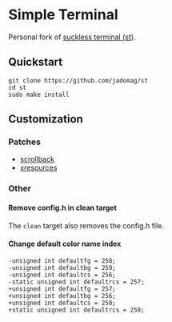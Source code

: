 # Simple Terminal

Personal fork of [suckless terminal (st)](https://st.suckless.org/).

## Quickstart

```
git clone https://github.com/jadomag/st
cd st
sudo make install
```

## Customization

### Patches

 * [scrollback](https://st.suckless.org/patches/scrollback/)
 * [xresources](https://st.suckless.org/patches/xresources/)

### Other

#### Remove config.h in clean target

The `clean` target also removes the config.h file.

#### Change default color name index

```
-unsigned int defaultfg = 258;
-unsigned int defaultbg = 259;
-unsigned int defaultcs = 256;
-static unsigned int defaultrcs = 257;
+unsigned int defaultfg = 257;
+unsigned int defaultbg = 256;
+unsigned int defaultcs = 258;
+static unsigned int defaultrcs = 258;
```
